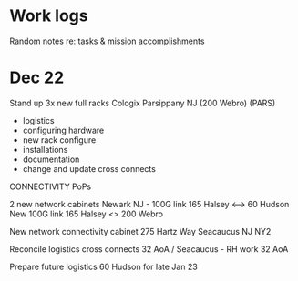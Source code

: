 # Work logs
Random notes re: tasks & mission accomplishments

# Dec 22 

Stand up 3x new full racks Cologix Parsippany NJ (200 Webro) (PARS)
- logistics
- configuring hardware
- new rack configure
- installations
- documentation
- change and update cross connects

CONNECTIVITY PoPs

2 new network cabinets Newark NJ - 100G link 165 Halsey <--> 60 Hudson New 100G link 165 Halsey <> 200 Webro

New network connectivity cabinet 275 Hartz Way Seacaucus NJ NY2

Reconcile logistics cross connects 32 AoA / Seacaucus - RH work 32 AoA

Prepare future logistics 60 Hudson for late Jan 23





